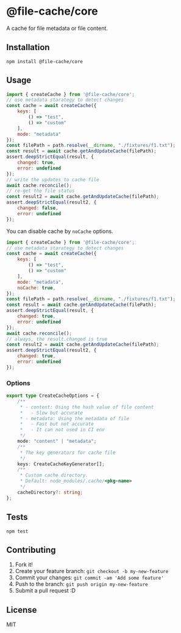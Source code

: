 # @file-cache/core

A cache for file metadata or file content.

## Installation

```
npm install @file-cache/core
```

## Usage

```js
import { createCache } from '@file-cache/core';
// use metadata starategy to detect changes
const cache = await createCache({
    keys: [
        () => "test",
        () => "custom"
    ],
    mode: "metadata"
});
const filePath = path.resolve(__dirname, "./fixtures/f1.txt");
const result = await cache.getAndUpdateCache(filePath);
assert.deepStrictEqual(result, {
    changed: true,
    error: undefined
});
// write the updates to cache file
await cache.reconcile();
// re-get the file status
const result2 = await cache.getAndUpdateCache(filePath);
assert.deepStrictEqual(result2, {
    changed: false,
    error: undefined
});
```

You can disable cache by `noCache` options.

```js
import { createCache } from '@file-cache/core';
// use metadata starategy to detect changes
const cache = await createCache({
    keys: [
        () => "test",
        () => "custom"
    ],
    mode: "metadata",
    noCache: true,
});
const filePath = path.resolve(__dirname, "./fixtures/f1.txt");
const result = await cache.getAndUpdateCache(filePath);
assert.deepStrictEqual(result, {
    changed: true,
    error: undefined
});
await cache.reconcile();
// always, the result.changed is true
const result2 = await cache.getAndUpdateCache(filePath);
assert.deepStrictEqual(result2, {
    changed: true,
    error: undefined
});
```


### Options

```ts
export type CreateCacheOptions = {
    /**
     * - content: Using the hash value of file content
     *   - Slow but accurate
     * - metadata: Using the metadata of file
     *   - Fast but not accurate
     *   - It can not used in CI env
     */
    mode: "content" | "metadata";
    /**
     * The key generators for cache file
     */
    keys: CreateCacheKeyGenerator[];
    /**
     * Custom cache directory.
     * Default: node_modules/.cache/<pkg-name>
     */
    cacheDirectory?: string;
};
```

## Tests

```
npm test
```

## Contributing

1. Fork it!
2. Create your feature branch: `git checkout -b my-new-feature`
3. Commit your changes: `git commit -am 'Add some feature'`
4. Push to the branch: `git push origin my-new-feature`
5. Submit a pull request :D

## License

MIT
